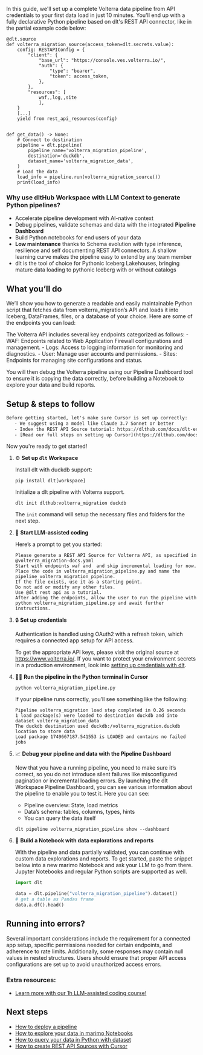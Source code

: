 In this guide, we'll set up a complete Volterra data pipeline from API credentials to your first data load in just 10 minutes. You'll end up with a fully declarative Python pipeline based on dlt's REST API connector, like in the partial example code below:

```python-outcome
@dlt.source
def volterra_migration_source(access_token=dlt.secrets.value):
    config: RESTAPIConfig = {
        "client": {
            "base_url": "https://console.ves.volterra.io/",
            "auth": {
                "type": "bearer",
                "token": access_token,
            },
        },
        "resources": [
            waf,,log,,site
            ],
    }
    [...]
    yield from rest_api_resources(config)


def get_data() -> None:
    # Connect to destination
    pipeline = dlt.pipeline(
        pipeline_name='volterra_migration_pipeline',
        destination='duckdb',
        dataset_name='volterra_migration_data', 
    )
    # Load the data
    load_info = pipeline.run(volterra_migration_source())
    print(load_info) 
```

### Why use dltHub Workspace with LLM Context to generate Python pipelines?

- Accelerate pipeline development with AI-native context
- Debug pipelines, validate schemas and data with the integrated **Pipeline Dashboard**
- Build Python notebooks for end users of your data
- **Low maintenance** thanks to Schema evolution with type inference, resilience and self documenting REST API connectors. A shallow learning curve makes the pipeline easy to extend by any team member
- dlt is the tool of choice for Pythonic Iceberg Lakehouses, bringing mature data loading to pythonic Iceberg with or without catalogs

## What you’ll do

We’ll show you how to generate a readable and easily maintainable Python script that fetches data from volterra_migration’s API and loads it into Iceberg, DataFrames, files, or a database of your choice. Here are some of the endpoints you can load:

The Volterra API includes several key endpoints categorized as follows: - WAF: Endpoints related to Web Application Firewall configurations and management. - Logs: Access to logging information for monitoring and diagnostics. - User: Manage user accounts and permissions. - Sites: Endpoints for managing site configurations and status.

You will then debug the Volterra pipeline using our Pipeline Dashboard tool to ensure it is copying the data correctly, before building a Notebook to explore your data and build reports.

## Setup & steps to follow

```default
Before getting started, let's make sure Cursor is set up correctly:
   - We suggest using a model like Claude 3.7 Sonnet or better
   - Index the REST API Source tutorial: https://dlthub.com/docs/dlt-ecosystem/verified-sources/rest_api/ and add it to context as **@dlt rest api**
   - [Read our full steps on setting up Cursor](https://dlthub.com/docs/dlt-ecosystem/llm-tooling/cursor-restapi#23-configuring-cursor-with-documentation)
```

Now you're ready to get started!

1. ⚙️ **Set up `dlt` Workspace**
    
    Install dlt with duckdb support:
    ```shell
    pip install dlt[workspace]
    ```

    Initialize a dlt pipeline with Volterra support.
    ```shell
    dlt init dlthub:volterra_migration duckdb
    ```

    The `init` command will setup the necessary files and folders for the next step.
    
2. 🤠 **Start LLM-assisted coding**
    
    Here’s a prompt to get you started:
    
    ```prompt
    Please generate a REST API Source for Volterra API, as specified in @volterra_migration-docs.yaml 
    Start with endpoints waf and  and skip incremental loading for now. 
    Place the code in volterra_migration_pipeline.py and name the pipeline volterra_migration_pipeline. 
    If the file exists, use it as a starting point. 
    Do not add or modify any other files. 
    Use @dlt rest api as a tutorial. 
    After adding the endpoints, allow the user to run the pipeline with python volterra_migration_pipeline.py and await further instructions.
    ```

    
3. 🔒 **Set up credentials** 
    
    Authentication is handled using OAuth2 with a refresh token, which requires a connected app setup for API access.
    
    To get the appropriate API keys, please visit the original source at https://www.volterra.io/.
    If you want to protect your environment secrets in a production environment, look into [setting up credentials with dlt](https://dlthub.com/docs/walkthroughs/add_credentials).
    
4. 🏃‍♀️ **Run the pipeline in the Python terminal in Cursor**
    
    ```shell
    python volterra_migration_pipeline.py
    ```
    
    If your pipeline runs correctly, you’ll see something like the following:
    
    ```shell
    Pipeline volterra_migration load step completed in 0.26 seconds
    1 load package(s) were loaded to destination duckdb and into dataset volterra_migration_data
    The duckdb destination used duckdb:/volterra_migration.duckdb location to store data
    Load package 1749667187.541553 is LOADED and contains no failed jobs
    ```
    
5. 📈 **Debug your pipeline and data with the Pipeline Dashboard**

    Now that you have a running pipeline, you need to make sure it’s correct, so you do not introduce silent failures like misconfigured pagination or incremental loading errors. By launching the dlt Workspace Pipeline Dashboard, you can see various information about the pipeline to enable you to test it. Here you can see:
    - Pipeline overview: State, load metrics
    - Data’s schema: tables, columns, types, hints
    - You can query the data itself
    
    ```shell
    dlt pipeline volterra_migration_pipeline show --dashboard
    ```
    
6. 🐍 **Build a Notebook with data explorations and reports**

    With the pipeline and data partially validated, you can continue with custom data explorations and reports. To get started, paste the snippet below into a new marimo Notebook and ask your LLM to go from there. Jupyter Notebooks and regular Python scripts are supported as well.

    
    ```python
    import dlt

   data = dlt.pipeline("volterra_migration_pipeline").dataset()
   # get a table as Pandas frame
   data.a.df().head()
    ```

## Running into errors?

Several important considerations include the requirement for a connected app setup, specific permissions needed for certain endpoints, and adherence to rate limits. Additionally, some responses may contain null values in nested structures. Users should ensure that proper API access configurations are set up to avoid unauthorized access errors.

### Extra resources:

- [Learn more with our 1h LLM-assisted coding course!](https://www.youtube.com/watch?v=GGid70rnJuM)

## Next steps

- [How to deploy a pipeline](https://dlthub.com/docs/walkthroughs/deploy-a-pipeline)
- [How to explore your data in marimo Notebooks](https://dlthub.com/docs/general-usage/dataset-access/marimo)
- [How to query your data in Python with dataset](https://dlthub.com/docs/general-usage/dataset-access/dataset)
- [How to create REST API Sources with Cursor](https://dlthub.com/docs/dlt-ecosystem/llm-tooling/cursor-restapi)